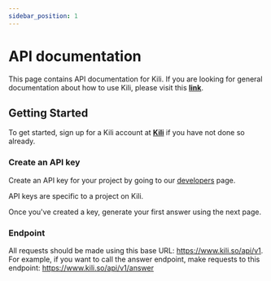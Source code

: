 ```yaml
---
sidebar_position: 1
---
```


# API documentation

This page contains API documentation for Kili. If you are looking for general documentation about how to use Kili, please visit this **[link](https://gregarious-soul-c50.notion.site/Kili-Help-Centre-0be794a6c292491d8375552ff073767e?pvs=4)**.

## Getting Started

To get started, sign up for a Kili account at **[Kili](https://kili.so)** if you have not done so already.

### Create an API key

Create an API key for your project by going to our [developers](https://kili.so/developers) page.

API keys are specific to a project on Kili.

Once you've created a key, generate your first answer using the next page.

### Endpoint

All requests should be made using this base URL: https://www.kili.so/api/v1. For example, if you want to call the answer endpoint, make requests to this endpoint: https://www.kili.so/api/v1/answer
